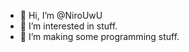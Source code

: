 - 👋 Hi, I’m @NiroUwU
- 👀 I’m interested in stuff.
- 🌱 I’m making some programming stuff.

<!---
NiroUwU/NiroUwU is a ✨ special ✨ repository because its `README.md` (this file) appears on your GitHub profile.
You can click the Preview link to take a look at your changes.
--->
